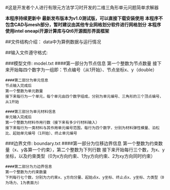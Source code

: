 #这是开发者个人进行有限元方法学习时开发的二维三角形单元问题简单求解器

**本程序持续更新中**
**最新发布版本为v1.0测试版，可以直接下载安装使用**
**本程序不包含CAD与mesh部分，暂时建议由其他专业网格划分软件进行网格划分**
**本程序使用intel oneapi开源计算库与Qt6开源图形界面框架**

##文件结构介绍：
    data中为算例数据与运行情况


##输入文件遵守格式:

###模型文件:
    model.txt
    ####第一部分为节点信息
    第一个整数为节点数量
    接下来开始每四个数字为一组即：节点编号（从1开始）、节点坐标x、y（double）
    
    ####第二部分为单元信息
    节点输入完成后
    第一个整数为单元数量
    接下来每行为一个单元，每个单元由四个数字组成，分别为单元编号、三角形的三个顶点编号，从1开始
    
    ####第三部分为单元材料信息
    单元输入完成后
    第一个整数为材料作用行数（接下来有多少行材料输入）
    接下来每行为一类材料与其作用单元编号范围，每行为四个数字，分别为材料弹性模量、泊松比、起始单元编号（1开始）、终止单元编号
###边界文件:
    boundary.txt
    ####第一部分为位移边界信息
    第一个整数为约束数量（x、y各算一个约束），第二个整数为下列行数
    接下来开始每行三个数，为x、y坐标，以及约束类型（0为x方向约束、1为y方向约束、2为xy方向同时约束）

    ####第二部分为力边界信息
    第一个整数为力约束数量
    下列每行七个数，分别为力约束x、y方向分量、起始点x、y坐标、终止点x、y坐标、力类型（0为场力、1为表面力）

